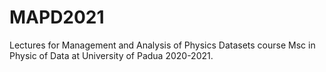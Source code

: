 # MAPD2021

Lectures for Management and Analysis of Physics Datasets course Msc in Physic of Data at University of Padua 2020-2021.
